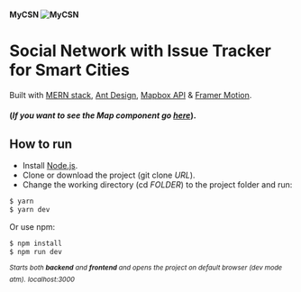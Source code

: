 #### MyCSN ![MyCSN](https://github.com/gregsadetsky/heroku-ci-badge/blob/master/badges/succeeded.svg)


# Social Network with Issue Tracker for Smart Cities
Built with [MERN stack](https://www.mongodb.com/mern-stack),
[Ant Design](https://ant.design/), [Mapbox API](https://www.mapbox.com/) & 
[Framer Motion](https://www.framer.com/motion/).

#### (_If you want to see the Map component go [here](https://github.com/tpliakas/MyCity-Social-Network/tree/master/client/src/components/tickets)_).

## How to run

- Install [Node.js](https://nodejs.org/).
- Clone or download the project (git clone *URL*).
- Change the working directory (cd *FOLDER*) to the project folder and run:
```sh
$ yarn
$ yarn dev
```
Or use npm:
```sh
$ npm install
$ npm run dev
```
 *<sub>Starts both **backend** and **frontend** and opens the project on default browser (dev mode atm).<sub>*
 *<sub>localhost:3000<sub>*
